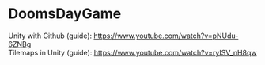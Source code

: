 # DoomsDayGame

Unity with Github (guide): https://www.youtube.com/watch?v=pNUdu-6ZNBg  
Tilemaps in Unity (guide): https://www.youtube.com/watch?v=ryISV_nH8qw